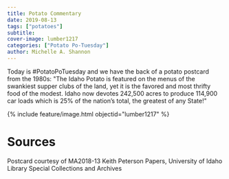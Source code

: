 ```yaml
---
title: Potato Commentary
date: 2019-08-13
tags: ["potatoes"]
subtitle: 
cover-image: lumber1217
categories: ["Potato Po-Tuesday"]
author: Michelle A. Shannon
---
```


Today is #PotatoPoTuesday and we have the back of a potato postcard from the 1980s: "The Idaho Potato is featured on the menus of the swankiest supper clubs of the land, yet it is the favored and most thrifty food of the modest. Idaho now devotes 242,500 acres to produce 114,900 car loads which is 25% of the nation’s total, the greatest of any State!"

{% include feature/image.html objectid="lumber1217" %}

# Sources

Postcard courtesy of MA2018-13 Keith Peterson Papers, University of Idaho Library Special Collections and Archives